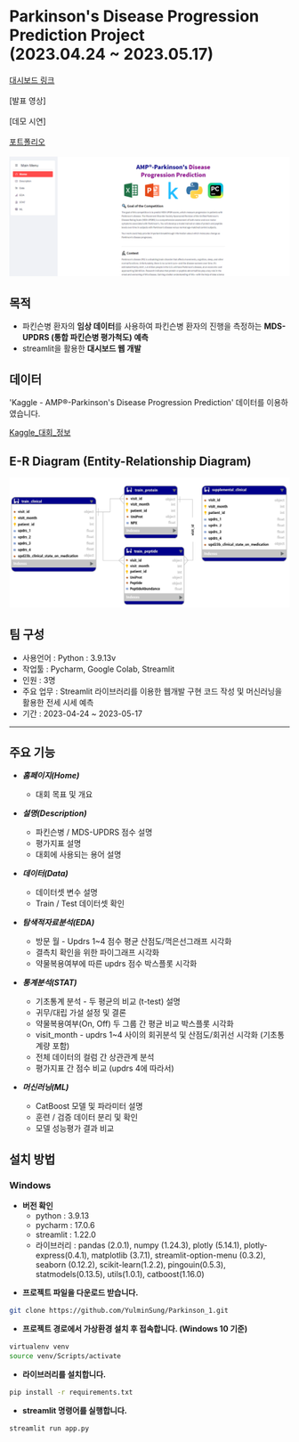 # Parkinson's Disease Progression Prediction Project<br/>(2023.04.24 ~ 2023.05.17)

[대시보드 링크](https://yulminsung-parkinson-1-app-7xcgv0.streamlit.app/) <br/><br/>
[발표 영상] <br/><br/>
[데모 시연] <br/><br/>
[포트폴리오](https://github.com/YulminSung/Parkinson_1/tree/059eb9e34efac9167f72358b9c93ec2420ba6f77/pdf)<br/><br/>
![screensh](img/홈페이지.png)

## 목적
- 파킨슨병 환자의 **임상 데이터**를 사용하여 파킨슨병 환자의 진행을 측정하는 **MDS-UPDRS (통합 파킨슨병 평가척도) 예측**
- streamlit을 활용한 **대시보드 웹 개발**

## 데이터
'Kaggle - AMP®-Parkinson's Disease Progression Prediction' 데이터를 이용하였습니다.

[Kaggle_대회_정보](https://www.kaggle.com/competitions/amp-parkinsons-disease-progression-prediction)

## E-R Diagram (Entity-Relationship Diagram)
![screensh](img/erd.png)

## 팀 구성
- 사용언어 : Python : 3.9.13v
- 작업툴 : Pycharm, Google Colab, Streamlit
- 인원 : 3명
- 주요 업무 : Streamlit 라이브러리를 이용한 웹개발 구현 코드 작성 및 머신러닝을 활용한 전세 시세 예측
- 기간 : 2023-04-24 ~ 2023-05-17
***

## 주요 기능
- ***홈페이지(Home)***
    - 대회 목표 및 개요<br/>

- ***설명(Description)***
    - 파킨슨병 / MDS-UPDRS 점수 설명
    - 평가지표 설명
    - 대회에 사용되는 용어 설명<br/>

- ***데이터(Data)***
    - 데이터셋 변수 설명
    - Train / Test 데이터셋 확인<br/>

- ***탐색적자료분석(EDA)***
    - 방문 월 - Updrs 1~4 점수 평균 산점도/꺽은선그래프 시각화
    - 결측치 확인을 위한 파이그래프 시각화
    - 약물복용여부에 따른 updrs 점수 박스플롯 시각화<br/>

- ***통계분석(STAT)***
    - 기초통계 분석 - 두 평균의 비교 (t-test) 설명
    - 귀무/대립 가설 설정 및 결론
    - 약물복용여부(On, Off) 두 그룹 간 평균 비교 박스플롯 시각화
    - visit_month - updrs 1~4 사이의 회귀분석 및 산점도/회귀선 시각화 (기초통계량 포함)
    - 전체 데이터의 컬럼 간 상관관계 분석
    - 평가지표 간 점수 비교 (updrs 4에 따라서)<br/>

- ***머신러닝(ML)***
    - CatBoost 모델 및 파라미터 설명
    - 훈련 / 검증 데이터 분리 및 확인
    - 모델 성능평가 결과 비교<br/>

## 설치 방법
### Windows
+ **버전 확인**
    - python : 3.9.13
    - pycharm : 17.0.6
    - streamlit : 1.22.0<br/>
    - 라이브러리 :  pandas (2.0.1), numpy (1.24.3), plotly (5.14.1), plotly-express(0.4.1), matplotlib (3.7.1), streamlit-option-menu (0.3.2), seaborn (0.12.2), scikit-learn(1.2.2), pingouin(0.5.3), statmodels(0.13.5), utils(1.0.1), catboost(1.16.0) 

- **프로젝트 파일을 다운로드 받습니다.** 

```bash
git clone https://github.com/YulminSung/Parkinson_1.git
```

- **프로젝트 경로에서 가상환경 설치 후 접속합니다. (Windows 10 기준)**
```bash
virtualenv venv
source venv/Scripts/activate
```

- **라이브러리를 설치합니다.** 
```bash
pip install -r requirements.txt
```

- **streamlit 명령어를 실행합니다.** 
```bash
streamlit run app.py
```